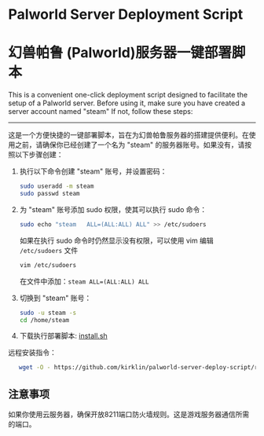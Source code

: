 # Palworld Server Deployment Script
# 幻兽帕鲁 (Palworld)服务器一键部署脚本

This is a convenient one-click deployment script designed to facilitate the setup of a Palworld server. Before using it, make sure you have created a server account named "steam" If not, follow these steps:
***
这是一个方便快捷的一键部署脚本，旨在为幻兽帕鲁服务器的搭建提供便利。在使用之前，请确保你已经创建了一个名为 "steam" 的服务器账号。如果没有，请按照以下步骤创建：

1. 执行以下命令创建 "steam" 账号，并设置密码：

    ```bash
    sudo useradd -m steam
    sudo passwd steam
    ```

2. 为 "steam" 账号添加 sudo 权限，使其可以执行 sudo 命令：

    ```bash
    sudo echo "steam   ALL=(ALL:ALL) ALL" >> /etc/sudoers
    ```

    如果在执行 sudo 命令时仍然显示没有权限，可以使用 vim 编辑 `/etc/sudoers` 文件

    ```bash
    vim /etc/sudoers
    ```

    在文件中添加：`steam ALL=(ALL:ALL) ALL`

3. 切换到 "steam" 账号：

    ```bash
    sudo -u steam -s
    cd /home/steam
    ```

4. 下载执行部署脚本:
[install.sh](./install.sh)

远程安装指令：
 ```bash
    wget -O - https://github.com/kirklin/palworld-server-deploy-script/raw/main/install.sh | sh
 ```

## 注意事项

如果你使用云服务器，确保开放8211端口防火墙规则。这是游戏服务器通信所需的端口。

